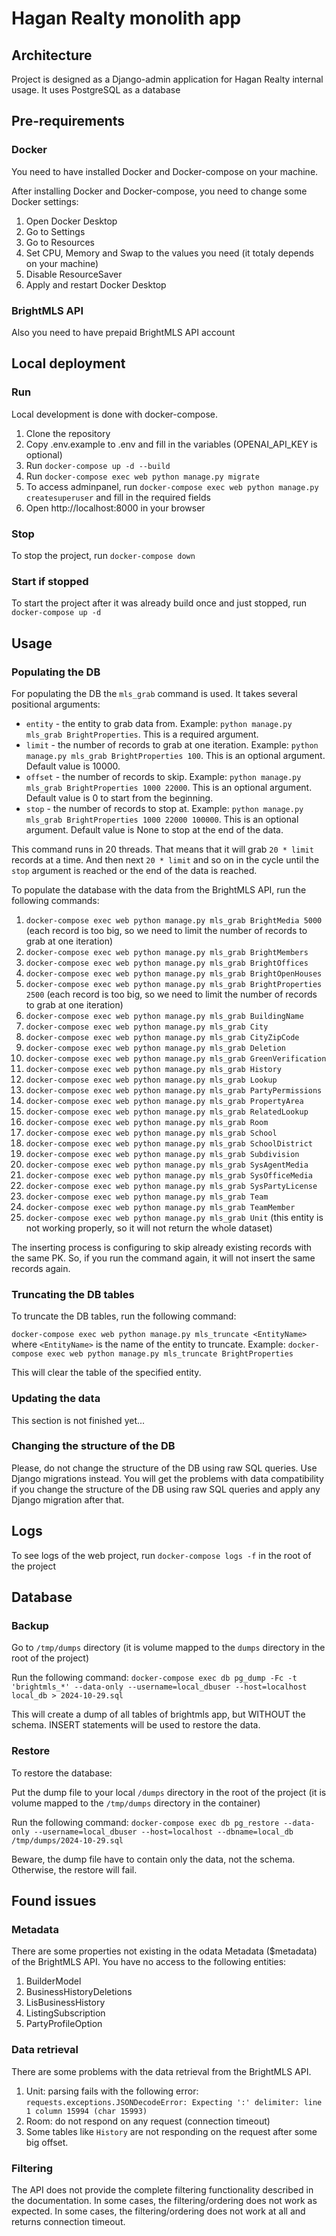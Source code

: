 # Hagan Realty monolith app

## Architecture

Project is designed as a Django-admin application for Hagan Realty internal usage.
It uses PostgreSQL as a database

## Pre-requirements

### Docker

You need to have installed Docker and Docker-compose on your machine.

After installing Docker and Docker-compose, you need to change some Docker settings:
1. Open Docker Desktop
2. Go to Settings
3. Go to Resources
4. Set CPU, Memory and Swap to the values you need (it totaly depends on your machine)
5. Disable ResourceSaver
6. Apply and restart Docker Desktop

### BrightMLS API

Also you need to have prepaid BrightMLS API account


## Local deployment

### Run

Local development is done with docker-compose.
1. Clone the repository
2. Copy .env.example to .env and fill in the variables (OPENAI_API_KEY is optional)
4. Run `docker-compose up -d --build`
5. Run `docker-compose exec web python manage.py migrate`
6. To access adminpanel, run `docker-compose exec web python manage.py createsuperuser` and fill in the required fields
7. Open http://localhost:8000 in your browser


### Stop

To stop the project, run `docker-compose down`


### Start if stopped

To start the project after it was already build once and just stopped, run `docker-compose up -d`

                              
## Usage

### Populating the DB

For populating the DB the `mls_grab` command is used. It takes several positional arguments:
* `entity` - the entity to grab data from. Example: `python manage.py mls_grab BrightProperties`. This is a required argument.
* `limit` - the number of records to grab at one iteration. Example: `python manage.py mls_grab BrightProperties 100`. This is an optional argument. Default value is 10000.
* `offset` - the number of records to skip. Example: `python manage.py mls_grab BrightProperties 1000 22000`. This is an optional argument. Default value is 0 to start from the beginning.
* `stop` - the number of records to stop at. Example: `python manage.py mls_grab BrightProperties 1000 22000 100000`. This is an optional argument. Default value is None to stop at the end of the data.

This command runs in 20 threads. That means that it will grab `20 * limit` records at a time. And then next `20 * limit` and so on in the cycle until the `stop` argument is reached or the end of the data is reached.

To populate the database with the data from the BrightMLS API, run the following commands:

1. `docker-compose exec web python manage.py mls_grab BrightMedia 5000` (each record is too big, so we need to limit the number of records to grab at one iteration) 	
1. `docker-compose exec web python manage.py mls_grab BrightMembers` 	
1. `docker-compose exec web python manage.py mls_grab BrightOffices` 	
1. `docker-compose exec web python manage.py mls_grab BrightOpenHouses` 	
1. `docker-compose exec web python manage.py mls_grab BrightProperties 2500` (each record is too big, so we need to limit the number of records to grab at one iteration) 	
1. `docker-compose exec web python manage.py mls_grab BuildingName` 	
1. `docker-compose exec web python manage.py mls_grab City` 	
1. `docker-compose exec web python manage.py mls_grab CityZipCode` 	
1. `docker-compose exec web python manage.py mls_grab Deletion` 	
1. `docker-compose exec web python manage.py mls_grab GreenVerification` 	
1. `docker-compose exec web python manage.py mls_grab History` 	
1. `docker-compose exec web python manage.py mls_grab Lookup` 	
1. `docker-compose exec web python manage.py mls_grab PartyPermissions` 	
1. `docker-compose exec web python manage.py mls_grab PropertyArea` 	
1. `docker-compose exec web python manage.py mls_grab RelatedLookup` 	
1. `docker-compose exec web python manage.py mls_grab Room` 	
1. `docker-compose exec web python manage.py mls_grab School` 	
1. `docker-compose exec web python manage.py mls_grab SchoolDistrict` 	
1. `docker-compose exec web python manage.py mls_grab Subdivision` 	
1. `docker-compose exec web python manage.py mls_grab SysAgentMedia` 	
1. `docker-compose exec web python manage.py mls_grab SysOfficeMedia` 	
1. `docker-compose exec web python manage.py mls_grab SysPartyLicense` 	
1. `docker-compose exec web python manage.py mls_grab Team` 	
1. `docker-compose exec web python manage.py mls_grab TeamMember` 	
1. `docker-compose exec web python manage.py mls_grab Unit` (this entity is not working properly, so it will not return the whole dataset)	

The inserting process is configuring to skip already existing records with the same PK. So, if you run the command again, it will not insert the same records again.

### Truncating the DB tables

To truncate the DB tables, run the following command:

`docker-compose exec web python manage.py mls_truncate <EntityName>` where `<EntityName>` is the name of the entity to truncate. 
Example: `docker-compose exec web python manage.py mls_truncate BrightProperties`

This will clear the table of the specified entity.

### Updating the data

This section is not finished yet... 

### Changing the structure of the DB

Please, do not change the structure of the DB using raw SQL queries. Use Django migrations instead.
You will get the problems with data compatibility if you change the structure of the DB using raw SQL queries 
and apply any Django migration after that.


## Logs

To see logs of the web project, run `docker-compose logs -f` in the root of the project
       

## Database

### Backup
Go to `/tmp/dumps` directory (it is volume mapped to the `dumps` directory in the root of the project)

Run the following command: 
`docker-compose exec db pg_dump -Fc -t 'brightmls_*' --data-only --username=local_dbuser --host=localhost local_db > 2024-10-29.sql`

This will create a dump of all tables of brightmls app, but WITHOUT the schema. INSERT statements will be used to restore the data.


### Restore
To restore the database:

Put the dump file to your local `/dumps` directory in the root of the project (it is volume mapped to the `/tmp/dumps` directory in the container)

Run the following command:
`docker-compose exec db pg_restore --data-only --username=local_dbuser --host=localhost --dbname=local_db /tmp/dumps/2024-10-29.sql`

Beware, the dump file have to contain only the data, not the schema. Otherwise, the restore will fail.


## Found issues

### Metadata

There are some properties not existing in the odata Metadata ($metadata) of the BrightMLS API.
You have no access to the following entities:

1. BuilderModel
2. BusinessHistoryDeletions
3. LisBusinessHistory
4. ListingSubscription
5. PartyProfileOption

### Data retrieval

There are some problems with the data retrieval from the BrightMLS API.

1. Unit: parsing fails with the following error: `requests.exceptions.JSONDecodeError: Expecting ':' delimiter: line 1 column 15994 (char 15993)`
2. Room: do not respond on any request (connection timeout)
3. Some tables like `History` are not responding on the request after some big offset.

### Filtering

The API does not provide the complete filtering functionality described in the documentation.
In some cases, the filtering/ordering does not work as expected.
In some cases, the filtering/ordering does not work at all and returns connection timeout.